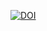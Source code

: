 [![DOI](https://zenodo.org/badge/22993/earmdt/planets.svg)](https://zenodo.org/badge/latestdoi/22993/earmdt/planets)
